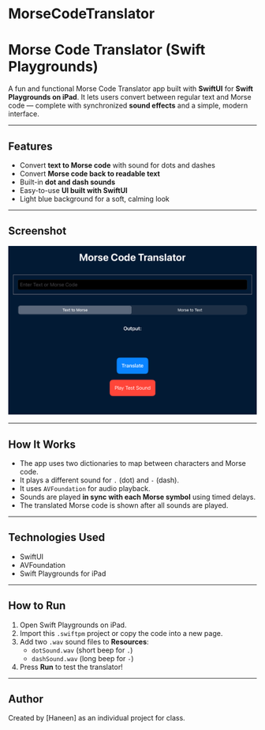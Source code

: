 # MorseCodeTranslator

# Morse Code Translator (Swift Playgrounds)

A fun and functional Morse Code Translator app built with **SwiftUI** for **Swift Playgrounds on iPad**. It lets users convert between regular text and Morse code — complete with synchronized **sound effects** and a simple, modern interface.

---

## Features

- Convert **text to Morse code** with sound for dots and dashes
- Convert **Morse code back to readable text**
- Built-in **dot and dash sounds**
- Easy-to-use **UI built with SwiftUI**
- Light blue background for a soft, calming look

---

 ## Screenshot

![Morse Code App Screenshot](IMG_3465.jpeg)

---

## How It Works

- The app uses two dictionaries to map between characters and Morse code.
- It plays a different sound for `.` (dot) and `-` (dash).
- It uses `AVFoundation` for audio playback.
- Sounds are played **in sync with each Morse symbol** using timed delays.
- The translated Morse code is shown after all sounds are played.

---

## Technologies Used

- SwiftUI
- AVFoundation
- Swift Playgrounds for iPad

---

## How to Run

1. Open Swift Playgrounds on iPad.
2. Import this `.swiftpm` project or copy the code into a new page.
3. Add two `.wav` sound files to **Resources**:
   - `dotSound.wav` (short beep for `.`)
   - `dashSound.wav` (long beep for `-`)
4. Press **Run** to test the translator!


---

## Author

Created by [Haneen] as an individual project for class.
